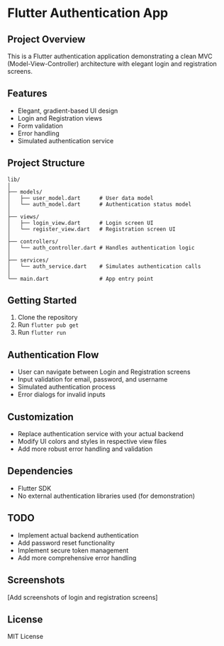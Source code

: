 # Flutter Authentication App

## Project Overview

This is a Flutter authentication application demonstrating a clean MVC (Model-View-Controller) architecture with elegant login and registration screens.

## Features

- Elegant, gradient-based UI design
- Login and Registration views
- Form validation
- Error handling
- Simulated authentication service

## Project Structure

```
lib/
│
├── models/
│   ├── user_model.dart      # User data model
│   └── auth_model.dart      # Authentication status model
│
├── views/
│   ├── login_view.dart      # Login screen UI
│   └── register_view.dart   # Registration screen UI
│
├── controllers/
│   └── auth_controller.dart # Handles authentication logic
│
├── services/
│   └── auth_service.dart    # Simulates authentication calls
│
└── main.dart                # App entry point
```

## Getting Started

1. Clone the repository
2. Run `flutter pub get`
3. Run `flutter run`

## Authentication Flow

- User can navigate between Login and Registration screens
- Input validation for email, password, and username
- Simulated authentication process
- Error dialogs for invalid inputs

## Customization

- Replace authentication service with your actual backend
- Modify UI colors and styles in respective view files
- Add more robust error handling and validation

## Dependencies

- Flutter SDK
- No external authentication libraries used (for demonstration)

## TODO

- Implement actual backend authentication
- Add password reset functionality
- Implement secure token management
- Add more comprehensive error handling

## Screenshots

[Add screenshots of login and registration screens]

## License

MIT License